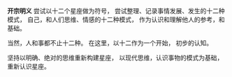 **开宗明义**
尝试以十二个星座做为符号，
尝试整理、记录事情发展、发生的十二种模式，
自己，和人们思维、情感的十二种模式，
作为认识和理解他人的参考，和基础。

当然，人和事都不止十二种。
在这里，以十二作为一个开始，
初步的认知。

坚持以明确、绝对的思维重新构建星座，
以现代思维，认识事物的模式为基础，
重新认识星座。
